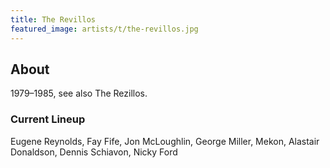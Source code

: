 ```yaml
---
title: The Revillos
featured_image: artists/t/the-revillos.jpg
---
```

## About

1979–1985, see also The Rezillos.

### Current Lineup

Eugene Reynolds, Fay Fife, Jon McLoughlin, George Miller, Mekon, Alastair Donaldson, Dennis Schiavon, Nicky Ford

